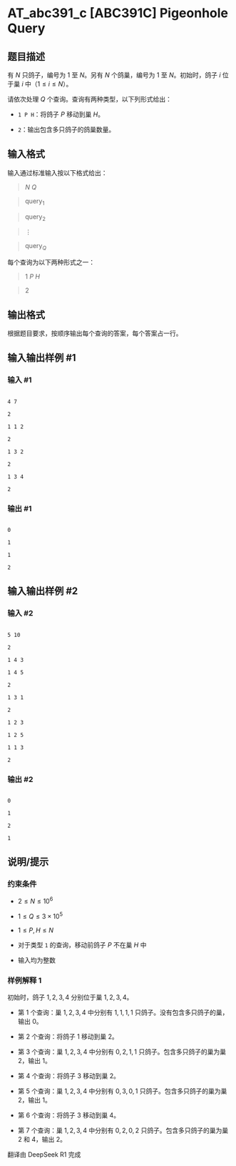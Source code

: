 # AT_abc391_c [ABC391C] Pigeonhole Query

## 题目描述

[problemUrl]: https://atcoder.jp/contests/abc391/tasks/abc391_c

有 $N$ 只鸽子，编号为 $1$ 至 $N$。另有 $N$ 个鸽巢，编号为 $1$ 至 $N$。初始时，鸽子 $i$ 位于巢 $i$ 中（$1 \leq i \leq N$）。

请依次处理 $Q$ 个查询。查询有两种类型，以下列形式给出：

- `1 P H`：将鸽子 $P$ 移动到巢 $H$。
- `2`：输出包含多只鸽子的鸽巢数量。

## 输入格式

输入通过标准输入按以下格式给出：

> $N$ $Q$   
> $\mathrm{query}_1$  
> $\mathrm{query}_2$   
> $\vdots$   
> $\mathrm{query}_Q$   

每个查询为以下两种形式之一：

> $1$ $P$ $H$   
> $2$

## 输出格式

根据题目要求，按顺序输出每个查询的答案，每个答案占一行。

## 输入输出样例 #1

### 输入 #1

```
4 7
2
1 1 2
2
1 3 2
2
1 3 4
2
```

### 输出 #1

```
0
1
1
2
```

## 输入输出样例 #2

### 输入 #2

```
5 10
2
1 4 3
1 4 5
2
1 3 1
2
1 2 3
1 2 5
1 1 3
2
```

### 输出 #2

```
0
1
2
1
```

## 说明/提示

### 约束条件

- $2 \leq N \leq 10^6$
- $1 \leq Q \leq 3 \times 10^5$
- $1 \leq P, H \leq N$
- 对于类型 `1` 的查询，移动前鸽子 $P$ 不在巢 $H$ 中
- 输入均为整数

### 样例解释 1

初始时，鸽子 $1,2,3,4$ 分别位于巢 $1,2,3,4$。  
- 第 $1$ 个查询：巢 $1,2,3,4$ 中分别有 $1,1,1,1$ 只鸽子。没有包含多只鸽子的巢，输出 $0$。  
- 第 $2$ 个查询：将鸽子 $1$ 移动到巢 $2$。  
- 第 $3$ 个查询：巢 $1,2,3,4$ 中分别有 $0,2,1,1$ 只鸽子。包含多只鸽子的巢为巢 $2$，输出 $1$。  
- 第 $4$ 个查询：将鸽子 $3$ 移动到巢 $2$。  
- 第 $5$ 个查询：巢 $1,2,3,4$ 中分别有 $0,3,0,1$ 只鸽子。包含多只鸽子的巢为巢 $2$，输出 $1$。  
- 第 $6$ 个查询：将鸽子 $3$ 移动到巢 $4$。  
- 第 $7$ 个查询：巢 $1,2,3,4$ 中分别有 $0,2,0,2$ 只鸽子。包含多只鸽子的巢为巢 $2$ 和 $4$，输出 $2$。

翻译由 DeepSeek R1 完成